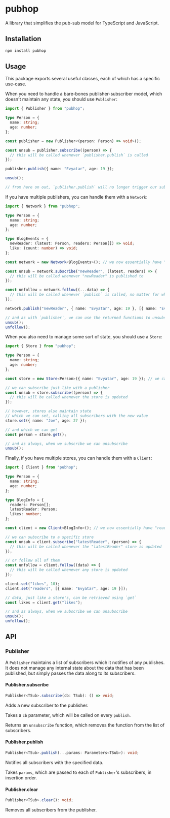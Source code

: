 # pubhop

A library that simplifies the pub-sub model for TypeScript and JavaScript.

## Installation

```sh
npm install pubhop
```

## Usage

This package exports several useful classes, each of which has a specific use-case.

When you need to handle a bare-bones publisher-subscriber model, which doesn't maintain any state,
you should use `Publisher`:

```typescript
import { Publisher } from "pubhop";

type Person = {
  name: string;
  age: number;
};

const publisher = new Publisher<(person: Person) => void>();

const unsub = publisher.subscribe((person) => {
  // this will be called whenever `publisher.publish` is called
});

publisher.publish({ name: "Evyatar", age: 19 });

unsub();

// from here on out, `publisher.publish` will no longer trigger our subscriber
```

If you have multiple publishers, you can handle them with a `Network`:

```typescript
import { Network } from "pubhop";

type Person = {
  name: string;
  age: number;
};

type BlogEvents = {
  newReader: (latest: Person, readers: Person[]) => void;
  like: (count: number) => void;
};

const network = new Network<BlogEvents>(); // we now essentially have "newReader" and "like" publishers

const unsub = network.subscribe("newReader", (latest, readers) => {
  // this will be called whenever "newReader" is published to
});

const unfollow = network.follow((...data) => {
  // this will be called whenever `publish` is called, no matter for what key
});

network.publish("newReader", { name: "Evyatar", age: 19 }, [{ name: "Evyatar", age: 19 }]);

// and as with `publisher`, we can use the returned functions to unsubscribe/unfollow
unsub();
unfollow();
```

When you also need to manage some sort of state, you should use a `Store`:

```typescript
import { Store } from "pubhop";

type Person = {
  name: string;
  age: number;
};

const store = new Store<Person>({ name: "Evyatar", age: 19 }); // we can pass initial values to a store, unlike a publisher

// we can subscribe just like with a publisher
const unsub = store.subscribe((person) => {
  // this will be called whenever the store is updated
});

// however, stores also maintain state
// which we can set, calling all subscribers with the new value
store.set({ name: "Joe", age: 27 });

// and which we can get
const person = store.get();

// and as always, when we subscribe we can unsubscribe
unsub();
```

Finally, if you have multiple stores, you can handle them with a `Client`:

```typescript
import { Client } from "pubhop";

type Person = {
  name: string;
  age: number;
};

type BlogInfo = {
  readers: Person[];
  latestReader: Person;
  likes: number;
};

const client = new Client<BlogInfo>(); // we now essentially have "readers", "latestReader", and "likes" stores

// we can subscribe to a specific store
const unsub = client.subscribe("latestReader", (person) => {
  // this will be called whenever the "latestReader" store is updated
});

// or follow all of them
const unfollow = client.follow((data) => {
  // this will be called whenever any store is updated
});

client.set("likes", 10);
client.set("readers", [{ name: "Evyatar", age: 19 }]);

// data, just like a store's, can be retrieved using `get`
const likes = client.get("likes");

// and as always, when we subscribe we can unsubscribe
unsub();
unfollow();
```

## API

### Publisher

A `Publisher` maintains a list of subscribers which it notifies of any publishes. It does not manage any internal state about the data that has been published, but simply passes the data along to its subscribers.

#### Publisher.subscribe

```typescript
Publisher<TSub>.subscribe(cb: TSub): () => void;
```

Adds a new subscriber to the publisher.

Takes a `cb` parameter, which will be called on every `publish`.

Returns an `unsubscribe` function, which removes the function from the list of subscribers.

#### Publisher.publish

```typescript
Publisher<TSub>.publish(...params: Parameters<TSub>): void;
```

Notifies all subscribers with the specified data.

Takes `params`, which are passed to each of `Publisher`'s subscribers, in insertion order.

#### Publisher.clear

```typescript
Publisher<TSub>.clear(): void;
```

Removes all subscribers from the publisher.

